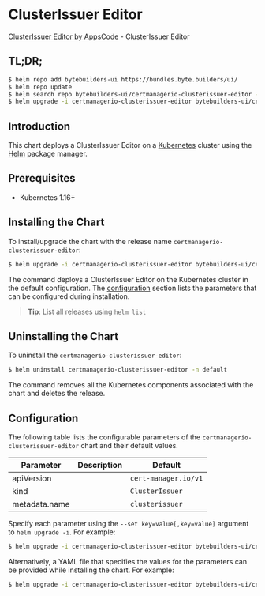 # ClusterIssuer Editor

[ClusterIssuer Editor by AppsCode](https://byte.builders) - ClusterIssuer Editor

## TL;DR;

```bash
$ helm repo add bytebuilders-ui https://bundles.byte.builders/ui/
$ helm repo update
$ helm search repo bytebuilders-ui/certmanagerio-clusterissuer-editor --version=v0.4.2
$ helm upgrade -i certmanagerio-clusterissuer-editor bytebuilders-ui/certmanagerio-clusterissuer-editor -n default --create-namespace --version=v0.4.2
```

## Introduction

This chart deploys a ClusterIssuer Editor on a [Kubernetes](http://kubernetes.io) cluster using the [Helm](https://helm.sh) package manager.

## Prerequisites

- Kubernetes 1.16+

## Installing the Chart

To install/upgrade the chart with the release name `certmanagerio-clusterissuer-editor`:

```bash
$ helm upgrade -i certmanagerio-clusterissuer-editor bytebuilders-ui/certmanagerio-clusterissuer-editor -n default --create-namespace --version=v0.4.2
```

The command deploys a ClusterIssuer Editor on the Kubernetes cluster in the default configuration. The [configuration](#configuration) section lists the parameters that can be configured during installation.

> **Tip**: List all releases using `helm list`

## Uninstalling the Chart

To uninstall the `certmanagerio-clusterissuer-editor`:

```bash
$ helm uninstall certmanagerio-clusterissuer-editor -n default
```

The command removes all the Kubernetes components associated with the chart and deletes the release.

## Configuration

The following table lists the configurable parameters of the `certmanagerio-clusterissuer-editor` chart and their default values.

|   Parameter   | Description |             Default             |
|---------------|-------------|---------------------------------|
| apiVersion    |             | <code>cert-manager.io/v1</code> |
| kind          |             | <code>ClusterIssuer</code>      |
| metadata.name |             | <code>clusterissuer</code>      |


Specify each parameter using the `--set key=value[,key=value]` argument to `helm upgrade -i`. For example:

```bash
$ helm upgrade -i certmanagerio-clusterissuer-editor bytebuilders-ui/certmanagerio-clusterissuer-editor -n default --create-namespace --version=v0.4.2 --set apiVersion=cert-manager.io/v1
```

Alternatively, a YAML file that specifies the values for the parameters can be provided while
installing the chart. For example:

```bash
$ helm upgrade -i certmanagerio-clusterissuer-editor bytebuilders-ui/certmanagerio-clusterissuer-editor -n default --create-namespace --version=v0.4.2 --values values.yaml
```
